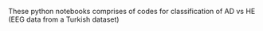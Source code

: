 These python notebooks comprises of codes for classification of AD vs HE (EEG data from a Turkish dataset)
